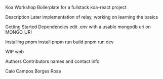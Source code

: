 Koa Workshop
Boilerplate for a fullstack koa-react project

Description
Later implementation of relay, working on learning the basics

Getting Started
Dependencies
edit .env with a usable mongodb uri on MONGO_URI

Installing
pnpm install
pnpm run build
pnpm run dev



WIP
web

Authors
Contributors names and contact info

Caio Campos Borges Rosa
